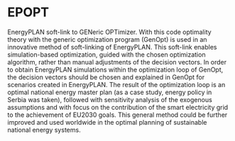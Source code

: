 # EPOPT
EnergyPLAN soft-link to GENeric OPTimizer.
With this code optimality theory with the generic optimization program (GenOpt) is used in an innovative method of soft-linking of EnergyPLAN. This soft-link enables simulation-based optimization, guided with the chosen optimization algorithm, rather than manual adjustments of the decision vectors. In order to obtain EnergyPLAN simulations within the optimization loop of GenOpt, the decision vectors should be chosen and explained in GenOpt for scenarios created in EnergyPLAN. The result of the optimization loop is an optimal national energy master plan (as a case study, energy policy in Serbia was taken), followed with sensitivity analysis of the exogenous assumptions and with focus on the contribution of the smart electricity grid to the achievement of EU2030 goals. This general method could be further improved and used worldwide in the optimal planning of sustainable national energy systems.
